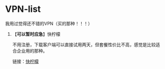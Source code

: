 # VPN-list
我用过觉得还不错的VPN（买的那种！！！）
1. 【**可以暂时应急**】快柠檬
    
    不用注册，下载客户端可以直接试用两天，但套餐性价比不高，感觉是比较适合企业用的那种。
    
    链接：[快柠檬](https://nmapi.site/s/and109/qfijrnr)
